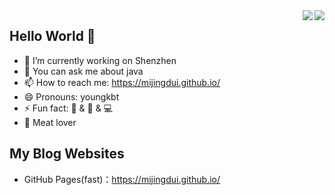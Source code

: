 <a href="https://github.com/mijingduI/">
  <img align="right" src="https://github-readme-stats.vercel.app/api?username=mijingduI&theme=algolia&count_private=true&show_icons=true" />
</a>

<a href="https://github.com/mijingduI/">
  <img align="right" src="https://github-readme-stats.vercel.app/api/top-langs/?username=mijingduI&layout=compact" />
</a>

## Hello World 👋

- 🔭 I’m currently working on Shenzhen
- 💬 You can ask me about java
- 📫 How to reach me: <https://mijingdui.github.io/>
- 😄 Pronouns: youngkbt
- ⚡ Fun fact: 🏀 & 🏃‍ & 💻
- :meat_on_bone: Meat lover

  
## My Blog Websites

- GitHub Pages(fast)：<https://mijingdui.github.io/>

